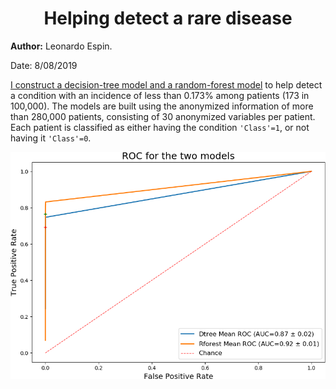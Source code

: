<center> <h1>Helping detect a rare disease</h1> </center>

**Author:** Leonardo Espin.

Date: 8/08/2019

[I construct a decision-tree model and a random-forest model](https://leoespin.github.io/CHDI/) to help detect a condition with an incidence of less than 0.173% among patients (173 in 100,000). The models are built using the anonymized information of more than 280,000 patients, consisting of 30 anonymized variables per patient. Each patient is classified as either having the condition `'Class'=1`, or not having it `'Class'=0`.

![ROC curves](ROC_curve.png "blue = decision tree, orange = random forest")

